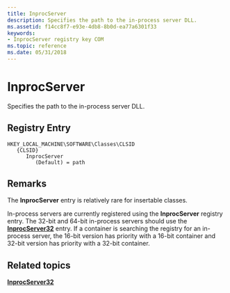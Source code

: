 ```yaml
---
title: InprocServer
description: Specifies the path to the in-process server DLL.
ms.assetid: f14cc8f7-e93e-4db8-8b0d-ea77a6301f33
keywords:
- InprocServer registry key COM
ms.topic: reference
ms.date: 05/31/2018
---
```


# InprocServer

Specifies the path to the in-process server DLL.

## Registry Entry

```
HKEY_LOCAL_MACHINE\SOFTWARE\Classes\CLSID
   {CLSID}
      InprocServer
         (Default) = path
```

## Remarks

The **InprocServer** entry is relatively rare for insertable classes.

In-process servers are currently registered using the **InprocServer** registry entry. The 32-bit and 64-bit in-process servers should use the [**InprocServer32**](inprocserver32.md) entry. If a container is searching the registry for an in-process server, the 16-bit version has priority with a 16-bit container and 32-bit version has priority with a 32-bit container.

## Related topics

<dl> <dt>

[**InprocServer32**](inprocserver32.md)
</dt> </dl>

 

 





